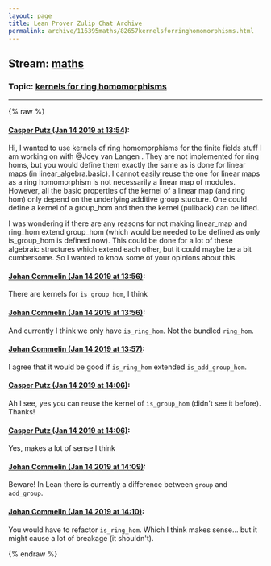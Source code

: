 ```yaml
---
layout: page
title: Lean Prover Zulip Chat Archive 
permalink: archive/116395maths/82657kernelsforringhomomorphisms.html
---
```


## Stream: [maths](index.html)
### Topic: [kernels for ring homomorphisms](82657kernelsforringhomomorphisms.html)

---


{% raw %}
#### [ Casper Putz (Jan 14 2019 at 13:54)](https://leanprover.zulipchat.com/#narrow/stream/116395-maths/topic/kernels%20for%20ring%20homomorphisms/near/155081960):
<p>Hi, I wanted to use kernels of ring homomorphisms for the finite fields stuff I am working on with <span class="user-mention" data-user-id="143810">@Joey van Langen</span> . They are not implemented for ring homs, but you would define them exactly the same as is done for linear maps (in linear_algebra.basic). I cannot easily reuse the one for linear maps as a ring homomorphism is not necessarily a linear map of modules. However, all the basic properties of the kernel of a linear map (and ring hom) only depend on the underlying additive group stucture. One could define a kernel of a group_hom and then the kernel (pullback) can be lifted.</p>
<p>I was wondering if there are any reasons for not making linear_map and ring_hom extend group_hom (which would be needed to be defined as only is_group_hom is defined now). This could be done for a lot of these algebraic structures which extend each other, but it could maybe be a bit cumbersome. So I wanted to know some of your opinions about this.</p>

#### [ Johan Commelin (Jan 14 2019 at 13:56)](https://leanprover.zulipchat.com/#narrow/stream/116395-maths/topic/kernels%20for%20ring%20homomorphisms/near/155082040):
<p>There are kernels for <code>is_group_hom</code>, I think</p>

#### [ Johan Commelin (Jan 14 2019 at 13:56)](https://leanprover.zulipchat.com/#narrow/stream/116395-maths/topic/kernels%20for%20ring%20homomorphisms/near/155082051):
<p>And currently I think we only have <code>is_ring_hom</code>. Not the bundled <code>ring_hom</code>.</p>

#### [ Johan Commelin (Jan 14 2019 at 13:57)](https://leanprover.zulipchat.com/#narrow/stream/116395-maths/topic/kernels%20for%20ring%20homomorphisms/near/155082105):
<p>I agree that it would be good if <code>is_ring_hom</code> extended <code>is_add_group_hom</code>.</p>

#### [ Casper Putz (Jan 14 2019 at 14:06)](https://leanprover.zulipchat.com/#narrow/stream/116395-maths/topic/kernels%20for%20ring%20homomorphisms/near/155082569):
<p>Ah I see, yes you can reuse the kernel of <code>is_group_hom</code> (didn't see it before). Thanks!</p>

#### [ Casper Putz (Jan 14 2019 at 14:06)](https://leanprover.zulipchat.com/#narrow/stream/116395-maths/topic/kernels%20for%20ring%20homomorphisms/near/155082592):
<p>Yes, makes a lot of sense I think</p>

#### [ Johan Commelin (Jan 14 2019 at 14:09)](https://leanprover.zulipchat.com/#narrow/stream/116395-maths/topic/kernels%20for%20ring%20homomorphisms/near/155082709):
<p>Beware! In Lean there is currently a difference between <code>group</code> and <code>add_group</code>.</p>

#### [ Johan Commelin (Jan 14 2019 at 14:10)](https://leanprover.zulipchat.com/#narrow/stream/116395-maths/topic/kernels%20for%20ring%20homomorphisms/near/155082770):
<p>You would have to refactor <code>is_ring_hom</code>. Which I think makes sense... but it might cause a lot of breakage (it shouldn't).</p>


{% endraw %}
